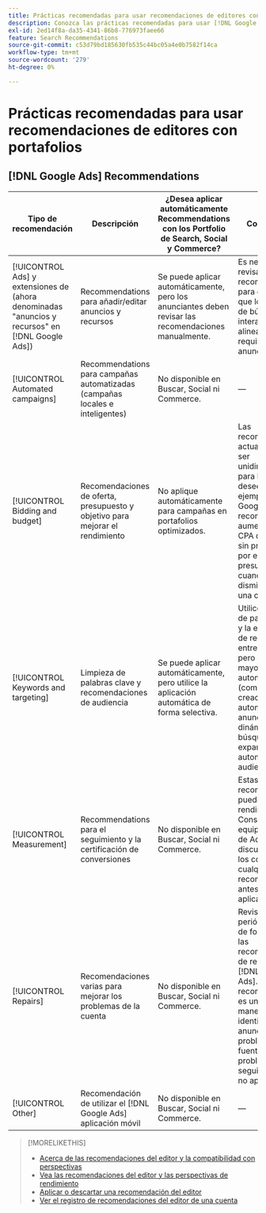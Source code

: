 ```yaml
---
title: Prácticas recomendadas para usar recomendaciones de editores con portafolios
description: Conozca las prácticas recomendadas para usar [!DNL Google Ads] recomendaciones con sus portafolios de Search, Social y Commerce.
exl-id: 2ed14f8a-da35-4341-86b8-776973faee66
feature: Search Recommendations
source-git-commit: c53d79bd185630fb535c44bc05a4e0b7582f14ca
workflow-type: tm+mt
source-wordcount: '279'
ht-degree: 0%

---
```


# Prácticas recomendadas para usar recomendaciones de editores con portafolios

<!-- Add info for MS once we have it ..." 

*[!DNL Google Ads] and [!DNL Microsoft® Advertising] accounts*

-->

## [!DNL Google Ads] Recommendations

| Tipo de recomendación | Descripción | ¿Desea aplicar automáticamente Recommendations con los Portfolio de Search, Social y Commerce? | Comentarios |
|--- |--- |--- |--- |
| [!UICONTROL Ads] y extensiones de (ahora denominadas &quot;anuncios y recursos&quot; en [!DNL Google Ads]) | Recommendations para añadir/editar anuncios y recursos | Se puede aplicar automáticamente, pero los anunciantes deben revisar las recomendaciones manualmente. | Es necesario revisar las recomendaciones para garantizar que los anuncios de búsqueda interactivos estén alineados con los requisitos del anunciante. |
| [!UICONTROL Automated campaigns] | Recommendations para campañas automatizadas (campañas locales e inteligentes) | No disponible en Buscar, Social ni Commerce. | — |
| [!UICONTROL Bidding and budget] | Recomendaciones de oferta, presupuesto y objetivo para mejorar el rendimiento | No aplique automáticamente para campañas en portafolios optimizados. | Las recomendaciones actuales pueden ser unidimensionales para los fines que desee. Por ejemplo, [!DNL Google Ads] recomienda un aumento de la CPA de Target, sin preocuparse por el presupuesto, cuando los clics disminuyen para una campaña. |
| [!UICONTROL Keywords and targeting] | Limpieza de palabras clave y recomendaciones de audiencia | Se puede aplicar automáticamente, pero utilice la aplicación automática de forma selectiva. | Utilice la limpieza de palabras clave y la eliminación de redundancias entre campañas, pero evite una mayor automatización (como la creación automática de anuncios dinámicos de búsqueda o la expansión automática de audiencias). |
| [!UICONTROL Measurement] | Recommendations para el seguimiento y la certificación de conversiones | No disponible en Buscar, Social ni Commerce. | Estas recomendaciones pueden afectar al rendimiento. Consulte con su equipo de cuenta de Adobe para discutir los pros y los contras de cualquier recomendación antes de aplicarla. |
| [!UICONTROL Repairs] | Recomendaciones varias para mejorar los problemas de la cuenta | No disponible en Buscar, Social ni Commerce. | Revisar periódicamente de forma manual las recomendaciones de reparación en [!DNL Google Ads]. Este tipo de recomendación es una buena manera de identificar anuncios, problemas de fuentes, problemas de seguimiento, etc. no aprobados. |
| [!UICONTROL Other] | Recomendación de utilizar el [!DNL Google Ads] aplicación móvil | No disponible en Buscar, Social ni Commerce. | — |

>[!MORELIKETHIS]
>
>* [Acerca de las recomendaciones del editor y la compatibilidad con perspectivas](recommendation-support.md)
>* [Vea las recomendaciones del editor y las perspectivas de rendimiento](recommendation-view.md)
>* [Aplicar o descartar una recomendación del editor](recommendation-apply-dismiss.md)
>* [Ver el registro de recomendaciones del editor de una cuenta](recommendation-view-log.md)
